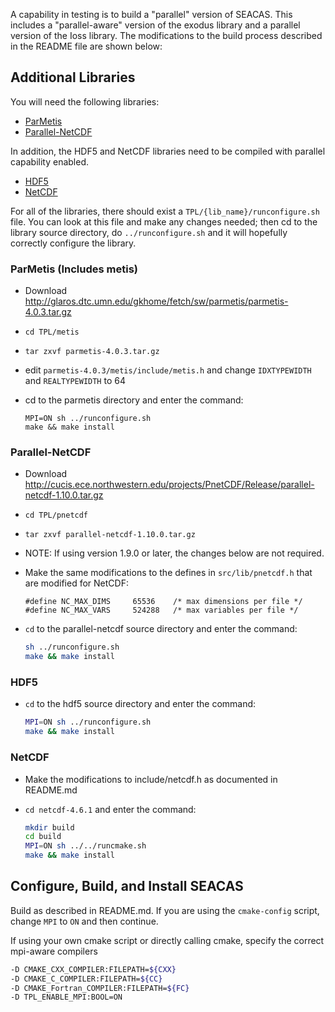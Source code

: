 A capability in testing is to build a "parallel" version of
SEACAS. This includes a "parallel-aware" version of the exodus library
and a parallel version of the Ioss library. The modifications to the
build process described in the README file are shown below:

## Additional Libraries

You will need the following libraries:

* [ParMetis](#parmetis)
* [Parallel-NetCDF](#parallel-netcdf)

In addition, the HDF5 and NetCDF libraries need to be compiled with parallel capability enabled.

* [HDF5](#hdf5)
* [NetCDF](#netcdf)

For all of the libraries, there should exist a
`TPL/{lib_name}/runconfigure.sh` file.  You can look at this file and make any changes needed; then cd to the library source directory, do `../runconfigure.sh` and it will hopefully correctly configure the library.

### ParMetis (Includes metis)

  * Download <http://glaros.dtc.umn.edu/gkhome/fetch/sw/parmetis/parmetis-4.0.3.tar.gz>

  * `cd TPL/metis`

  * `tar zxvf parmetis-4.0.3.tar.gz`

  * edit `parmetis-4.0.3/metis/include/metis.h` and change `IDXTYPEWIDTH` and `REALTYPEWIDTH` to 64

  * cd to the parmetis directory and enter the command:

    ```
    MPI=ON sh ../runconfigure.sh
	make && make install
    ```
  
### Parallel-NetCDF
  * Download <http://cucis.ece.northwestern.edu/projects/PnetCDF/Release/parallel-netcdf-1.10.0.tar.gz>

  * `cd TPL/pnetcdf`

  * `tar zxvf parallel-netcdf-1.10.0.tar.gz`

  * NOTE: If using version 1.9.0 or later, the changes below are not required.

  * Make the same modifications to the defines in `src/lib/pnetcdf.h` that are modified for NetCDF:
  
    ```
    #define NC_MAX_DIMS     65536    /* max dimensions per file */
    #define NC_MAX_VARS     524288   /* max variables per file */
    ```

  * `cd` to the parallel-netcdf source directory and enter the command:
   
    ```bash
	sh ../runconfigure.sh
	make && make install
    ```

### HDF5
  * `cd` to the hdf5 source directory and enter the command:
   
    ```bash
    MPI=ON sh ../runconfigure.sh
	make && make install
    ```

### NetCDF
  * Make the modifications to include/netcdf.h as documented in README.md

  * `cd netcdf-4.6.1` and enter the command:
 
    ```bash
	mkdir build
	cd build
	MPI=ON sh ../../runcmake.sh
	make && make install
    ```

## Configure, Build, and Install SEACAS
Build as described in README.md.  If you are using the `cmake-config`
script, change `MPI` to `ON` and then continue.

If using your own cmake script or directly calling cmake, specify the
correct mpi-aware compilers 

```bash
-D CMAKE_CXX_COMPILER:FILEPATH=${CXX} 
-D CMAKE_C_COMPILER:FILEPATH=${CC} 
-D CMAKE_Fortran_COMPILER:FILEPATH=${FC} 
-D TPL_ENABLE_MPI:BOOL=ON
```
